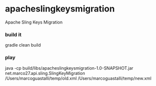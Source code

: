 # apacheslingkeysmigration
Apache Sling Keys Migration

### build it
gradle clean build

### play
java -cp build/libs/apacheslingkeysmigration-1.0-SNAPSHOT.jar net.marco27.api.sling.SlingKeyMigration /Users/marcoguastalli/temp/old.xml /Users/marcoguastalli/temp/new.xml
